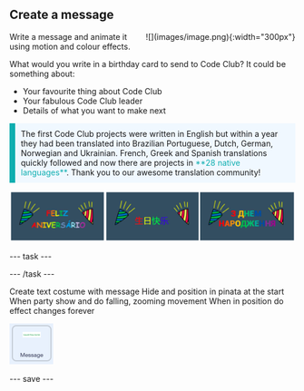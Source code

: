 ## Create a message

<div style="display: flex; flex-wrap: wrap">
<div style="flex-basis: 200px; flex-grow: 1; margin-right: 15px;">
Write a message and animate it using motion and colour effects. 
</div>
<div>
![](images/image.png){:width="300px"}
</div>
</div>

What would you write in a birthday card to send to Code Club? It could be something about:
+ Your favourite thing about Code Club
+ Your fabulous Code Club leader
+ Details of what you want to make next

<p style="border-left: solid; border-width:10px; border-color: #0faeb0; background-color: aliceblue; padding: 10px;">
The first Code Club projects were written in English but within a year they had been translated into Brazilian Portuguese, Dutch, German, Norwegian and Ukrainian. French, Greek and Spanish translations quickly followed and now there are projects in <span style="color: #0faeb0">**28 native languages**</span>. Thank you to our awesome translation community!

![](images/birthday-languages.png)
</p>

--- task ---



--- /task ---

Create text costume with message
Hide and position in pinata at the start
When party show and do falling, zooming movement
When in position do effect changes forever

![The message sprite icon](images/message-sprite.png)

--- save ---